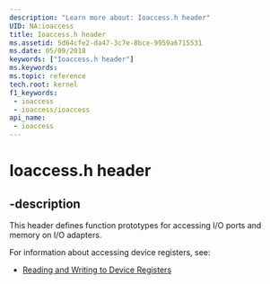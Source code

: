 ```yaml
---
description: "Learn more about: Ioaccess.h header"
UID: NA:ioaccess
title: Ioaccess.h header
ms.assetid: 5d64cfe2-da47-3c7e-8bce-9959a6715531
ms.date: 05/09/2018
keywords: ["Ioaccess.h header"]
ms.keywords: 
ms.topic: reference
tech.root: kernel
f1_keywords:
 - ioaccess
 - ioaccess/ioaccess
api_name:
 - ioaccess
---
```


# Ioaccess.h header


## -description

This header defines function prototypes for accessing I/O ports and     memory on I/O adapters.

For information about accessing device registers, see:

- [Reading and Writing to Device Registers](/windows-hardware/drivers/wdf/reading-and-writing-to-device-registers)

